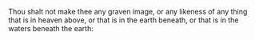 Thou shalt not make thee any graven image, or any likeness of any thing that is in heaven above, or that is in the earth beneath, or that is in the waters beneath the earth:
